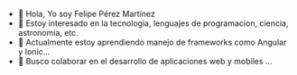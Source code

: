 - 👋 Hola, Yo soy Felipe Pérez Martínez
- 👀 Estoy interesado en la tecnologia, lenguajes de programacion, ciencia, astronomia, etc.
- 🌱 Actualmente estoy aprendiendo manejo de frameworks como Angular y Ionic...
- 💞️ Busco colaborar en el desarrollo de aplicaciones web y mobiles ...

<!---
KingFelipe/KingFelipe is a ✨ special ✨ repository because its `README.md` (this file) appears on your GitHub profile.
You can click the Preview link to take a look at your changes.
--->
